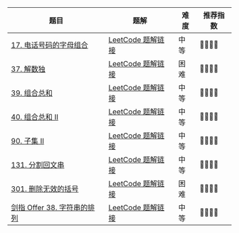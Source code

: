 | 题目                                                         | 题解                                                         | 难度 | 推荐指数 |
| ------------------------------------------------------------ | ------------------------------------------------------------ | ---- | -------- |
| [17. 电话号码的字母组合](https://leetcode-cn.com/problems/letter-combinations-of-a-phone-number/) | [LeetCode 题解链接](https://leetcode-cn.com/problems/letter-combinations-of-a-phone-number/solution/shua-chuan-lc-dfs-hui-su-jie-fa-by-ac_oi-qa02/) | 中等 | 🤩🤩🤩🤩     |
| [37. 解数独](https://leetcode-cn.com/problems/sudoku-solver/) | [LeetCode 题解链接](https://leetcode-cn.com/problems/sudoku-solver/solution/he-n-huang-hou-yi-yang-shi-yi-dao-hui-su-lfpd/) | 困难 | 🤩🤩🤩🤩     |
| [39. 组合总和](https://leetcode-cn.com/problems/combination-sum/) | [LeetCode 题解链接](https://leetcode-cn.com/problems/combination-sum/solution/dfs-hui-su-suan-fa-yi-ji-ru-he-que-ding-wpbo5/) | 中等 | 🤩🤩🤩🤩     |
| [40. 组合总和 II](https://leetcode-cn.com/problems/combination-sum-ii/) | [LeetCode 题解链接](https://leetcode-cn.com/problems/combination-sum-ii/solution/dfs-hui-su-jie-fa-yi-ji-ru-he-pan-duan-s-xlwy/) | 中等 | 🤩🤩🤩🤩     |
| [90. 子集 II](https://leetcode-cn.com/problems/subsets-ii/)  | [LeetCode 题解链接](https://leetcode-cn.com/problems/subsets-ii/solution/gong-shui-san-xie-yi-ti-shuang-jie-hui-s-g77q/) | 中等 | 🤩🤩🤩🤩     |
| [131. 分割回文串](https://leetcode-cn.com/problems/palindrome-partitioning/) | [LeetCode 题解链接](https://leetcode-cn.com/problems/palindrome-partitioning/solution/wei-sha-yao-zhe-yang-bao-sou-ya-shi-ru-h-41gf/) | 中等 | 🤩🤩🤩🤩     |
| [301. 删除无效的括号](https://leetcode-cn.com/problems/remove-invalid-parentheses/) | [LeetCode 题解链接](https://leetcode-cn.com/problems/remove-invalid-parentheses/solution/yi-fen-zhong-nei-kan-dong-jiang-gua-hao-aya6k/) | 困难 | 🤩🤩🤩🤩     |
| [剑指 Offer 38. 字符串的排列](https://leetcode-cn.com/problems/zi-fu-chuan-de-pai-lie-lcof/) | [LeetCode 题解链接](https://leetcode-cn.com/problems/zi-fu-chuan-de-pai-lie-lcof/solution/gong-shui-san-xie-tong-yong-shi-xian-qu-4jbkj/) | 中等 | 🤩🤩🤩🤩     |

